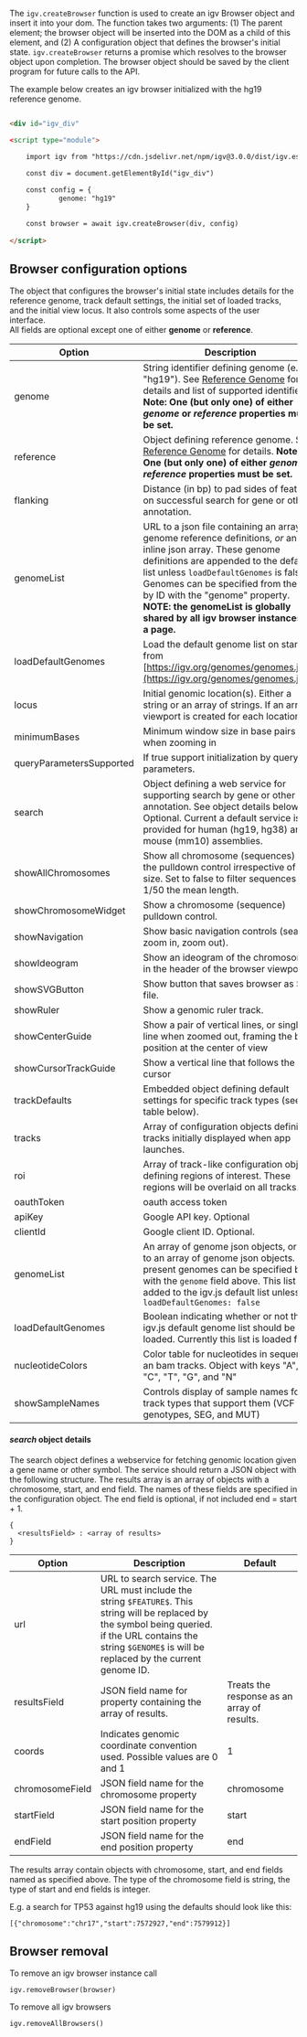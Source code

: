 The `igv.createBrowser` function is used to create an igv Browser object and insert it into your dom. The function takes 
two arguments: (1) The parent element; the browser object will be inserted into the DOM as a child of this element, and
(2) A configuration object that defines the browser's initial state. `igv.createBrowser` returns a promise which 
resolves to the browser object upon completion.  The browser object should be saved by the client program for future 
calls to the API.

The example below creates an igv browser initialized with the hg19 reference genome.  

```html

<div id="igv_div"

<script type="module">

    import igv from "https://cdn.jsdelivr.net/npm/igv@3.0.0/dist/igv.esm.min.js"

    const div = document.getElementById("igv_div")
    
    const config = {
            genome: "hg19"
    }

    const browser = await igv.createBrowser(div, config) 
    
</script>    

```

## Browser configuration options ##


The object that configures the browser's initial state includes details for the reference genome, track default settings, 
the initial set of loaded tracks, and the initial view locus. It also controls some aspects of the user interface.  
All fields are optional except one of either **genome** or **reference**.

Option  | Description                                                                                                                                                                                                                                                                                                                                                        | Default
------ |--------------------------------------------------------------------------------------------------------------------------------------------------------------------------------------------------------------------------------------------------------------------------------------------------------------------------------------------------------------------| ------------
genome | String identifier defining genome (e.g. "hg19").  See [Reference Genome](Reference-Genome) for details and list of supported identifiers. **Note: One (but only one) of either _genome_ or _reference_ properties must be set.**                                                                                                                                   
reference | Object defining reference genome.  See [Reference Genome](Reference-Genome) for details. **Note: One (but only one) of either _genome_ or _reference_ properties must be set.**                                                                                                                                                                                    |
flanking  | Distance (in bp) to pad sides of feature  on successful search for gene or other annotation.                                                                                                                                                                                                                                                                       | 1000
genomeList | URL to a json file containing an array of genome reference definitions, _or_ an inline json array.  These genome definitions are appended to the default list unless `loadDefaultGenomes` is false.  Genomes can be specified from the list by ID with the "genome" property.  __NOTE: the genomeList is globally shared by all igv browser instances on a page.__ |
loadDefaultGenomes | Load the default genome list on startup from [https://igv.org/genomes/genomes.json](https://igv.org/genomes/genomes.json)                                                                                                                                                                                                                                          | true
locus | Initial genomic location(s).  Either a string or an array of strings.  If an array a viewport is created for each location.                                                                                                                                                                                                                                        | 
minimumBases | Minimum window size in base pairs when zooming in                                                                                                                                                                                                                                                                                                                  | 40
queryParametersSupported | If true support initialization by query parameters.                                                                                                                                                                                                                                                                                                                | false
search | Object defining a web service for supporting search by gene or other annotation.  See object details below.  Optional.   Current a default service is provided for human (hg19, hg38) and mouse (mm10) assemblies.                                                                                                                                                 |
showAllChromosomes | Show all chromosome (sequences) in the pulldown control irrespective of size.  Set to false to filter sequences < 1/50 the mean length.                                                                                                                                                                                                                            | true
showChromosomeWidget | Show a chromosome (sequence) pulldown control.                                                                                                                                                                                                                                                                                                                     | true
showNavigation | Show basic navigation controls (search, zoom in, zoom out).                                                                                                                                                                                                                                                                                                        | true
showIdeogram | Show an ideogram of the chromosome in the header of the browser viewport.                                                                                                                                                                                                                                                                                          | true
showSVGButton | Show button that saves browser as SVG file.                                                                                                                                                                                                                                                                                                                        | true
showRuler | Show a genomic ruler track.                                                                                                                                                                                                                                                                                                                                        | true
showCenterGuide | Show a pair of vertical lines, or single line when zoomed out, framing the base position at the center of view                                                                                                                                                                                                                                                     | false
showCursorTrackGuide | Show a vertical line that follows the cursor                                                                                                                                                                                                                                                                                                                       | false
trackDefaults | Embedded object defining default settings for specific track types (see table below).                                                                                                                                                                                                                                                                              |
tracks | Array of configuration objects defining tracks initially displayed when app launches.                                                                                                                                                                                                                                                                              |
roi | Array of track-like configuration objects defining regions of interest.  These regions will be overlaid on all tracks.                                                                                                                                                                                                                                             |
oauthToken | oauth access token                                                                                                                                                                                                                                                                                                                                                 |
apiKey | Google API key.  Optional                                                                                                                                                                                                                                                                                                                                          |
clientId | Google client ID.  Optional.                                                                                                                                                                                                                                                                                                                                       |
genomeList | An array of genome json objects, or url to an array of genome json objects.  If present genomes can be specified by id with the ```genome``` field above.  This list is added to the igv.js default list unless ```loadDefaultGenomes: false```                                                                                                                    |
loadDefaultGenomes | Boolean indicating whether or not the igv.js default genome list should be loaded.   Currently this list is loaded from                                                                                                                                                                                                                                            | true 
nucleotideColors | Color table for nucleotides in sequence an bam tracks.  Object with keys "A", "C", "T", "G", and "N"                                                                                                                                                                                                                                                               | 
showSampleNames | Controls display of sample names for track types that support them (VCF with genotypes, SEG, and MUT)                                                                                                                                                                                                                                                              |

#### _search_ object details

The search object defines a webservice for fetching genomic location given a gene name or other symbol.  The service should return a JSON object with the following structure.  The results array is an array of objects with a chromosome, start, and end field.  The names of these fields are specified in the configuration object.   The end field is optional, if not included end = start + 1.

    {
      <resultsField> : <array of results>
    }

Option  | Description | Default
------ | ------- | ------------
url | URL to search service.  The URL must include the string `$FEATURE$`.  This string will be replaced by the symbol being queried.  if the URL contains the string `$GENOME$` is will be replaced by the current genome ID. |
resultsField | JSON field name for property containing the array of results.  | Treats the response as an array of results.
coords | Indicates genomic coordinate convention used. Possible values are 0 and 1 | 1
chromosomeField | JSON field name for the chromosome property | chromosome
startField | JSON field name for the start position property | start
endField | JSON field name for the end position property | end

The results array contain objects with chromosome, start, and end fields named as specified above.  The type of the chromosome field is string, the type of start and end fields is integer.

E.g. a search for TP53 against hg19 using the defaults should look like this:

    [{"chromosome":"chr17","start":7572927,"end":7579912}]




## Browser removal

To remove an igv browser instance call

```
igv.removeBrowser(browser)
```
To remove all igv browsers

```
igv.removeAllBrowsers()
```
